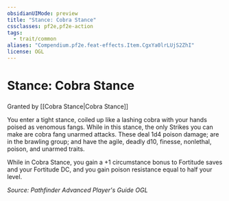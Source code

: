 ```yaml
---
obsidianUIMode: preview
title: "Stance: Cobra Stance"
cssclasses: pf2e,pf2e-action
tags:
  - trait/common
aliases: "Compendium.pf2e.feat-effects.Item.CgxYa0lrLUjS2ZhI"
license: OGL
---
```

# Stance: Cobra Stance

### 






Granted by [[Cobra Stance|Cobra Stance]]

You enter a tight stance, coiled up like a lashing cobra with your hands poised as venomous fangs. While in this stance, the only Strikes you can make are cobra fang unarmed attacks. These deal 1d4 poison damage; are in the brawling group; and have the agile, deadly d10, finesse, nonlethal, poison, and unarmed traits.

While in Cobra Stance, you gain a +1 circumstance bonus to Fortitude saves and your Fortitude DC, and you gain poison resistance equal to half your level.

*Source: Pathfinder Advanced Player's Guide*
*OGL*